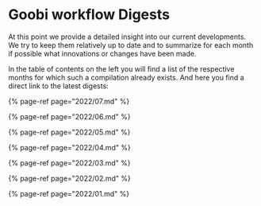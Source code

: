 # Goobi workflow Digests

At this point we provide a detailed insight into our current developments. We try to keep them relatively up to date and to summarize for each month if possible what innovations or changes have been made.

In the table of contents on the left you will find a list of the respective months for which such a compilation already exists. And here you find a direct link to the latest digests:

{% page-ref page="2022/07.md" %}

{% page-ref page="2022/06.md" %}

{% page-ref page="2022/05.md" %}

{% page-ref page="2022/04.md" %}

{% page-ref page="2022/03.md" %}

{% page-ref page="2022/02.md" %}

{% page-ref page="2022/01.md" %}
